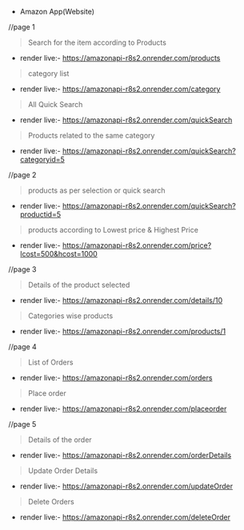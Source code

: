 

* Amazon App(Website)

//page 1
>Search for the item according to Products
* render live:- https://amazonapi-r8s2.onrender.com/products

>category list
* render live:- https://amazonapi-r8s2.onrender.com/category

>All Quick Search
* render live:- https://amazonapi-r8s2.onrender.com/quickSearch

>Products related to the same category
* render live:- https://amazonapi-r8s2.onrender.com/quickSearch?categoryid=5


//page 2
> products as per selection or quick search
* render live:- https://amazonapi-r8s2.onrender.com/quickSearch?productid=5

>products according to Lowest price & Highest Price
* render live:- https://amazonapi-r8s2.onrender.com/price?lcost=500&hcost=1000


//page 3
>Details of the product selected
* render live:- https://amazonapi-r8s2.onrender.com/details/10

>Categories wise products
* render live:- https://amazonapi-r8s2.onrender.com/products/1


//page 4
>List of Orders
* render live:- https://amazonapi-r8s2.onrender.com/orders

>Place order
* render live:- https://amazonapi-r8s2.onrender.com/placeorder

//page 5
>Details of the order
* render live:- https://amazonapi-r8s2.onrender.com/orderDetails

>Update Order Details
* render live:- https://amazonapi-r8s2.onrender.com/updateOrder

>Delete Orders
* render live:- https://amazonapi-r8s2.onrender.com/deleteOrder




